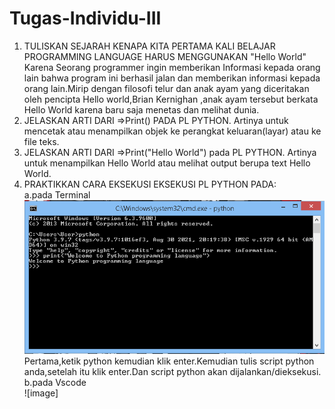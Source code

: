 # Tugas-Individu-III
1. TULISKAN SEJARAH KENAPA KITA PERTAMA KALI BELAJAR PROGRAMMING LANGUAGE HARUS MENGGUNAKAN "Hello World"\
Karena Seorang programmer ingin memberikan Informasi kepada orang lain bahwa program ini berhasil jalan dan memberikan informasi kepada orang lain.Mirip dengan filosofi telur dan anak ayam yang diceritakan oleh pencipta Hello world,Brian Kernighan ,anak ayam tersebut berkata Hello World karena baru saja menetas dan melihat dunia.
2. JELASKAN ARTI DARI =>Print() PADA PL PYTHON.
Artinya untuk mencetak atau menampilkan objek ke perangkat keluaran(layar) atau ke file teks.
3.  JELASKAN ARTI DARI =>Print("Hello World") pada PL PYTHON.
Artinya untuk menampilkan Hello World atau melihat output berupa text Hello World.
4. PRAKTIKKAN CARA EKSEKUSI  EKSEKUSI PL PYTHON  PADA:\
a.pada Terminal\
![image](https://raw.githubusercontent.com/IsmedQalyubi/Tugas-Individu-III/main/Screenshot%20(34).png) 
Pertama,ketik python kemudian klik enter.Kemudian tulis script python anda,setelah itu klik enter.Dan script python akan dijalankan/dieksekusi.\
b.pada Vscode\
![image]
